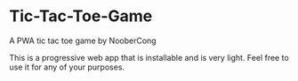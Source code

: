 # Tic-Tac-Toe-Game
A PWA tic tac toe game by NooberCong

This is a progressive web app that is installable and is very light.
Feel free to use it for any of your purposes.